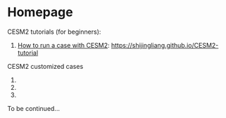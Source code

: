 # Homepage
CESM2 tutorials (for beginners):
1. [How to run a case with CESM2](https://shijingliang.github.io/CESM2-tutorial): https://shijingliang.github.io/CESM2-tutorial

CESM2 customized cases
1. [How to run land-atmospheric coupled case with modified SSTs]: https://shijingliang.github.io/CESM2-tutorial-SST-case
2. [How to modify CO2 in CESM2]: https://shijingliang.github.io/CESM2-worknotes
3. [How to prepare customized prescribed SST inputdata]:https://shijingliang.github.io/CESM2-prepare-input-AMIP-style

To be continued...
